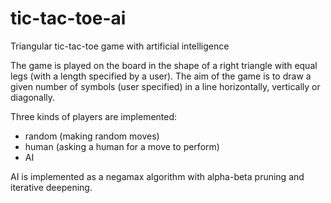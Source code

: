 # tic-tac-toe-ai
Triangular tic-tac-toe game with artificial intelligence 

The game is played on the board in the shape of a right triangle with equal legs (with a length specified by a user). The aim of the game is to draw a given number of symbols (user specified) in a line horizontally, vertically or diagonally. 

Three kinds of players are implemented:
- random (making random moves)
- human (asking a human for a move to perform)
- AI

AI is implemented as a negamax algorithm with alpha-beta pruning and iterative deepening.
